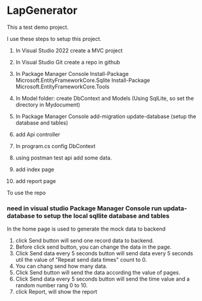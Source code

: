 # LapGenerator
This a test demo project.

I use these steps to setup this project.
1. In Visual Studio 2022 create a MVC project
2. In Visual Studio Git create a repo in github
3. In Package Manager Console 
Install-Package Microsoft.EntityFrameworkCore.Sqlite
Install-Package Microsoft.EntityFrameworkCore.Tools

4. In Model folder: 
   create DbContext and Models 
  (Using SqlLite, so set the directory in Mydocument)
5. In Package Manager Console 
   add-migration
   update-database (setup the database and tables)

6. add Api controller
7. In program.cs config DbContext
8. using postman test api add some data.
9. add index page
10. add report page

To use the repo 
### need in visual studio Package Manager Console run updata-database to setup the local sqllite database and tables
In the home page is used to generate the mock data to backend
1. click Send button will send one record data to backend.
2. Before click send button, you can change the data in the page.
3. Click Send data every 5 seconds button will send data every 5 seconds util the value of "Repeat send data times" count to 0.
4. You can chang send how many data.
5. Click Send button will send the data according the value of pages.
6. Click Send data every 5 seconds button will send the time value and a random number rang 0 to 10.
7. click Report, will show the report
